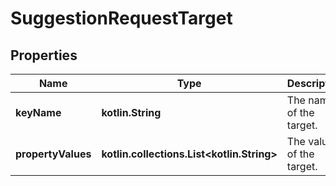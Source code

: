 
# SuggestionRequestTarget

## Properties
Name | Type | Description | Notes
------------ | ------------- | ------------- | -------------
**keyName** | **kotlin.String** | The name of the target. | 
**propertyValues** | **kotlin.collections.List&lt;kotlin.String&gt;** | The value of the target. | 




